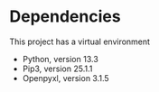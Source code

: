 # Dependencies
This project has a virtual environment

- Python, version 13.3
- Pip3, version 25.1.1
- Openpyxl, version 3.1.5
